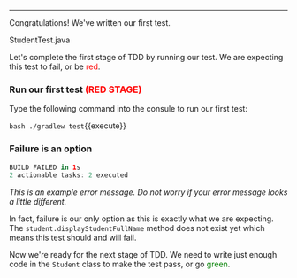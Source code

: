 
---
Congratulations! We've written our first test.

StudentTest.java

Let's complete the first stage of TDD by running our test. We are expecting this test to fail, or be <span style="color:red">red</span>.

### Run our first test <span style="color:red">(RED STAGE)</span>

Type the following command into the consule to run our first test:

`bash ./gradlew test`{{execute}}

### Failure is an option
```gradle
BUILD FAILED in 1s
2 actionable tasks: 2 executed
```

*This is an example error message. Do not worry if your error message looks a little different.*

In fact, failure is our only option as this is exactly what we are expecting. The `student.displayStudentFullName` method does not exist yet which means this test should and will fail.

Now we're ready for the next stage of TDD. We need to write just enough code in the `Student` class to make the test pass, or go <span style="color:green">green</span>.